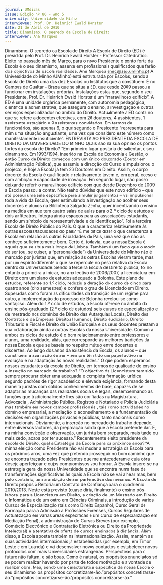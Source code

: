 ```yaml
---
journal: UMdicas
issue: Edição nº 80 - Ano 5
university: Universidade do Minho
interviewee: Prof. Dr. Heinrich Ewald Horster
date: 21 de Abril de 2010
title: Dinamismo. O segredo da Escola de Direito
interviewer: Ana Marques
---
```



Dinamismo. O segredo da Escola de Direito
A Escola de Direito (ED) é presidida pelo Prof. Dr. Heinrich Ewald
Horster - Professor Catedrático. Eleito no passado mês de Março,
para o novo Presidente o ponto forte da Escola é o seu dinamismo,
assente em profissionais qualificados que farão dos objectivos da escola
realidades.
Ana Marques
anac@sas.uminho.pt
A Universidade do Minho
(UMinho) está estruturada por
Escolas, sendo a Escola de Direito
uma das dez Escolas ou
Institutos que a constituem. É no
Campus de Gualtar - Braga que se
situa a ED, que desde 2009
passou a funcionar em
instalações próprias. Instalações
estas que, segundo o seu
Presidente, Prof. Dr. Heinrich
Ewald Horster é um “maravilhoso
edifício”. A ED é uma unidade
orgânica permanente, com
autonomia pedagógica, científica
e administrativa, que assegura o
ensino, a investigação e outros
ser viços especializados no
âmbito do Direito.
Actualmente a ED conta no que se
refere a docentes efectivos, com
26 doutores, 4 assistentes, 1
assistente estagiário e 9
assistentes convidados. Em
termos de funcionários, são
apenas 6, o que segundo o
Presidente “representa para mim
uma situação angustiante, uma
vez que considero este número
como manifestamente
insuficiente”.
ENTREVISTA AO
PRESIDENTE DA
ESCOLA DE DIREITO DA
UNIVERSIDADE DO
MINHO
Quais são na sua opinião os
pontos fortes da escola de
Direito?
“Em primeiro lugar
gostaria de salientar, o
seu dinamismo.
Em 1993/1994, inserido na
Escola de Economia e Gestão, o
então Curso de Direito começou
com um único doutorado (Doutor
em Administração Pública), que
assumiu a direcção do Curso e
impulsionou o projecto, e hoje a
Escola já tem 26 Doutores em
Direito.
Assim, o corpo docente
da Escola é qualificado
e relativamente jovem
e, em geral, coeso e
com ambição e
capacidade de
inovação.
Em segundo lugar, não posso
deixar de referir o maravilhoso
edifício com que desde Dezembro
de 2009 a Escola passou a contar.
Não tenho dúvidas que
este novo edifício –
que até possui uma
sala específica para
simular julgamentos –
vai impulsionar toda a
vida da Escola, quer
estimulando a
investigação ao
acolher seus docentes
e alunos na Biblioteca
Salgado Zenha, quer
incentivando o ensino
na medida em que tem quatro
salas de aulas para o 2.º ciclo de
estudos e dois anfiteatros.
Integra ainda espaços para as
associações estudantis,
sendo um símbolo de
representativiade e de
identificação”.
Foi a terceira Escola de Direito
Pública do País. O que a
caracteriza relativamente às
outras escolas/faculdades do
país?
“É me difícil dizer o que
caracteriza a Escola em relação
às outras Faculdades do Pais,
uma vez que não as conheço
suficientemente bem. Certo é,
todavia, que a nossa Escola é
aquela que se situa mais longe de
Lisboa. Também é um facto que o
modo de ser (ou, se quiser, a
“personalidade”) da Universidade
do Minho não é marcado por
juristas que, em relação às outras
Escolas vieram tarde, mas por um
espírito diferente o que se
repercute no peso relativo da
Escola dentro da Universidade.
Sendo a terceira Escola de Direito
pública, foi no entanto a primeira
a iniciar, no ano lectivo de
2006/2007, a licenciatura em
Direito com um plano de estudos
adequado a Bolonha. Este plano
de estudos, referente ao 1.º ciclo,
reduziu a duração do curso de
cinco para quatro anos (oito
semestres) e confere o grau de
Licenciado em Direito. Superadas
como foram as dificuldades da
transição de um regime para
outro, a implementação do
processo de Bolonha revelou-se
como vantajoso. Além do 1.º ciclo
de estudos, a Escola oferece no
âmbito do ensino pós-graduado
(2.º ciclo de estudos) seis cursos
de especialização e de mestrado
nos domínios de Direito das
Autarquias Locais, Direito dos
Contratos e da Empresa, Direitos
Humanos, Direito Judiciário,
Direito Tributário e Fiscal e Direito
da União Europeia e os seus
docentes prestam a sua 
colaboração ainda a outras
Escolas da nossa Universidade.
Comum a ambos os
ciclos de estudo é o
bom relacionamento
entre professores e
alunos, uma realidade,
aliás, que corresponde
às melhores tradições
da nossa Escola e que
se baseia no respeito
mútuo entre docentes
e discentes.
Ao longo dos anos da existência
da Escola, os alunos – que
constituem a sua razão de ser –
sempre têm tido um papel activo
na evolução e na adaptação às
novas realidades.”
O que podem esperar os nossos
estudantes da escola de Direito,
em termos de qualidade de
ensino e inserção no mercado de
trabalho?
“O objectivo da Licenciatura tem
sido sempre procurar obter uma
adequada e completa formação
jurídica segundo padrões de rigor
académico e elevada exigência,
formando desta maneira juristas
com sólidos conhecimentos de
base, capazes de se adaptar às
mudanças das realidades sociais
e legais, desempenhando as
funções que tradicionalmente
lhes são confiadas na
Magistratura, Advocacia ,
Administração Pública, Registos
e Notariado e Polícia Judiciária
mas também em novos campos
profissionais , tais como
actividades no domínio
empresarial, a mediação, o
aconselhamento e a
fundamentação de decisões em
organizações privadas e
públicas, tanto nacionais como
internacionais.
Obviamente, a inserção no
mercado do trabalho depende,
entre diversos factores, da
preparação sólida que a Escola
pretende dar.
E, na minha convicção
e observação, um
jurista bem preparado,
mais tarde ou mais
cedo, acaba por ter
sucesso.”
Recentemente eleito presidente
da escola de Direito, qual a
Estratégia da Escola para os
próximos anos?
“A minha eleição como Presidente
não vai mudar a estratégia da
Escola para os próximos anos,
uma vez que pretendo prosseguir
no bom caminho que se encontra
traçado pelos Presidentes que
me antecederam e cuja obra
desejo aperfeiçoar e cujos
compromissos vou honrar. A
Escola insere-se na estratégia
geral da nossa Universidade que
se encontra numa fase de
transformações significativas às
quais a Escola não se vai alhear
mas, bem pelo contrário, tem a
ambição de ser parte activa das
mesmas.
A Escola de Direito propôs à
Reitoria um Contrato de 
Confiança para o quadriénio
2010/2013. Neste está previsto
(quase diria, finalmente) o
ensino pós-laboral para a
Licenciatura em Direito, a criação
de um Mestrado em Direito e
Informática e de um outro em
Ciências Criminais, a introdução
de vários Cursos de
Especialização (tais como Direito
Espanhol, Curso Geral de
Formação para a Admissão a
Profissões Forenses, Cursos
Regulares de Actualização em
várias áreas específicas e um
Curso de especialização em
Mediação Penal), a
administração de Cursos Breves
(por exemplo, Comércio
Electrónico e Contratação
Eletrónica ou Direito da
Propriedade Intelectual) e a
tentativa de oferta de cursos
ensinados à distância.
Além disso, a Escola aposta
também na internacionalização.
Assim, mantém as suas
actividades internacionais já
estabelecidas (por exemplo, em
Timor Leste e em Luanda) e vai
desenvolver novos contactos e
estabelecer novos protocolos
com mais Universidades
estrangeiras. Perspectivas para o
futuro não faltam, e são boas.
Como é natural, os
propósitos enunciados
só se podem realizar
havendo por parte de
todos motivação e a
vontade de realizar
obra. Mas, sendo uma
característica
específica da nossa
Escola o seu
dinamismo, os
propósitos concretizarse-ão.”propósitos concretizarse-ão.”propósitos concretizarse-ão.”propósitos concretizarse-ão.”